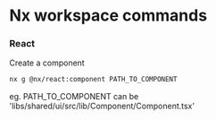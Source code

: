 # Nx workspace commands

### React

Create a component
```bash
nx g @nx/react:component PATH_TO_COMPONENT
```

eg. PATH_TO_COMPONENT can be 'libs/shared/ui/src/lib/Component/Component.tsx'